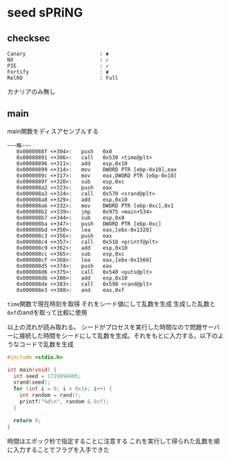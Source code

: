 # seed sPRiNG
## checksec
```
Canary                        : ✘
NX                            : ✓
PIE                           : ✓
Fortify                       : ✘
RelRO                         : Full
```
カナリアのみ無し

## main
main関数をディスアセンブルする
```
~~~略~~~
   0x0000088f <+304>:   push   0x0
   0x00000891 <+306>:   call   0x530 <time@plt>
   0x00000896 <+311>:   add    esp,0x10
   0x00000899 <+314>:   mov    DWORD PTR [ebp-0x10],eax
   0x0000089c <+317>:   mov    eax,DWORD PTR [ebp-0x10]
   0x0000089f <+320>:   sub    esp,0xc
   0x000008a2 <+323>:   push   eax
   0x000008a3 <+324>:   call   0x570 <srand@plt>
   0x000008a8 <+329>:   add    esp,0x10
   0x000008ab <+332>:   mov    DWORD PTR [ebp-0xc],0x1
   0x000008b2 <+339>:   jmp    0x975 <main+534>
   0x000008b7 <+344>:   sub    esp,0x8
   0x000008ba <+347>:   push   DWORD PTR [ebp-0xc]
   0x000008bd <+350>:   lea    eax,[ebx-0x1328]
   0x000008c3 <+356>:   push   eax
   0x000008c4 <+357>:   call   0x510 <printf@plt>
   0x000008c9 <+362>:   add    esp,0x10
   0x000008cc <+365>:   sub    esp,0xc
   0x000008cf <+368>:   lea    eax,[ebx-0x1560]
   0x000008d5 <+374>:   push   eax
   0x000008d6 <+375>:   call   0x540 <puts@plt>
   0x000008db <+380>:   add    esp,0x10
   0x000008de <+383>:   call   0x590 <rand@plt>
   0x000008e3 <+388>:   and    eax,0xf
```
`time`関数で現在時刻を取得
それをシード値にして乱数を生成
生成した乱数と`0xf`のandを取って比較に使用

以上の流れが読み取れる。
シードがプロセスを実行した時間なので問題サーバーに接続した時間をシードにして乱数を生成。それをもとに入力する。以下のようなコードで乱数を生成
```c
#include <stdio.h>

int main(void) {
  int seed = 1719894805;
  srand(seed);
  for (int i = 0; i < 0x1e; i++) {
    int random = rand();
    printf("%d\n", random & 0xf);
  }

  return 0;
}
```
時間はエポック秒で指定することに注意する
これを実行して得られた乱数を順に入力することでフラグを入手できた
